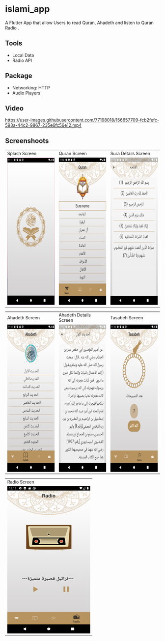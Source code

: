 # islami_app

A Flutter App that allow Users to read Quran, Ahadeth and listen to Quran Radio .

## Tools

- Local Data
- Radio API

## Package

- Networking: HTTP
- Audio Players

## Video

https://user-images.githubusercontent.com/77198018/156657709-fcb2fefc-593a-44c2-9867-235e6fc56e12.mp4

## Screenshoots

<table>
  <tr>
    <td>Splash Screen</td>
    <td>Quran Screen</td>
     <td>Sura Details Screen</td>
  </tr>
  <tr>
    <td><img src="screenshots/splash_screen.png" width=270 height=480></td>
    <td><img src="screenshots/quran_screen.png" width=270 height=480></td>
    <td><img src="screenshots/sura_details_screen.png" width=270 height=480></td>
  </tr>
 </table>
      
<table>
  <tr>
    <td>Ahadeth Screen</td>
     <td>Ahadeth Details Screen</td>
     <td>Tasabeh Screen</td>
  </tr>
  <tr>
    <td><img src="screenshots/hadeth_screen.png" width=270 height=480></td>
    <td><img src="screenshots/hadeth_details_screen.png" width=270 height=480></td>
    <td><img src="screenshots/tasabeh_screen.png" width=270 height=480></td>
  </tr>
 </table>
 
 
 <table>
  <tr>
    <td>Radio Screen</td>
  </tr>
  <tr>
    <td><img src="screenshots/radio_screen.png" width=270 height=480></td>
  </tr>
 </table>
